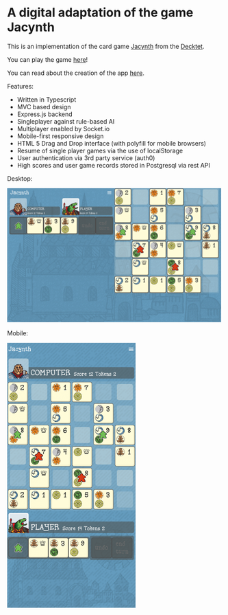 # A digital adaptation of the game Jacynth

This is an implementation of the card game [Jacynth](http://wiki.decktet.com/game:jacynth) from the [Decktet](https://www.decktet.com/).

You can play the game [here](https://jacynth.herokuapp.com/)!

You can read about the creation of the app [here](https://dylan-cairns.github.io/Jacynth/).

Features:

- Written in Typescript
- MVC based design
- Express.js backend
- Singleplayer against rule-based AI
- Multiplayer enabled by Socket.io
- Mobile-first responsive design
- HTML 5 Drag and Drop interface (with polyfill for mobile browsers)
- Resume of single player games via the use of localStorage
- User authentication via 3rd party service (auth0)
- High scores and user game records stored in Postgresql via rest API

Desktop:

<p float="middle">
  <img src="screenshots/Screen Shot 2021-07-07 at 13.32.06.png" width="500" /> 
</p>
Mobile:
<p float="middle">
  <img src="screenshots/Screen Shot 2021-07-07 at 13.31.52.png" width="300" />
</p>
